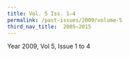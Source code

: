 ```yaml
---
title: Vol. 5 Iss. 1–4
permalink: /past-issues/2009/volume-5
third_nav_title:  2005–2015
---
```


Year 2009, Vol 5, Issue 1 to 4
